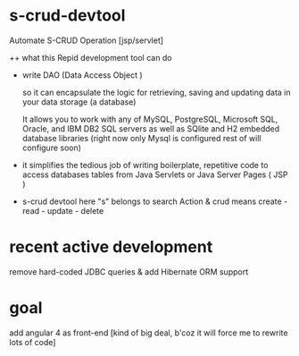 # s-crud-devtool
Automate S-CRUD Operation [jsp/servlet]

++ what this Repid development tool can do

+ write DAO (Data Access Object ) 

	so it can encapsulate the logic for retrieving, saving and updating data in your data storage (a database)
	  
	It allows you to work with any of MySQL, PostgreSQL, Microsoft SQL, Oracle, and IBM DB2 SQL servers as well as SQlite and H2 embedded database libraries (right now only Mysql is configured rest of will configure soon)


+  it simplifies the tedious job of writing boilerplate, repetitive code to access databases tables from Java Servlets or Java Server Pages ( JSP )

+ s-crud devtool 
here "s" belongs to search Action & crud means create - read - update - delete


# recent active development 
remove hard-coded JDBC queries & add Hibernate ORM support

# goal
add angular 4 as front-end [kind of big deal, b'coz it will force me to rewrite lots of code]



